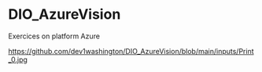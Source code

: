 # DIO_AzureVision
Exercices on platform Azure


https://github.com/dev1washington/DIO_AzureVision/blob/main/inputs/Print_0.jpg
